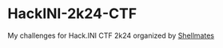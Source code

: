 # HackINI-2k24-CTF
My challenges for Hack.INI CTF 2k24 organized by [Shellmates](https://github.com/Shellmates/)
